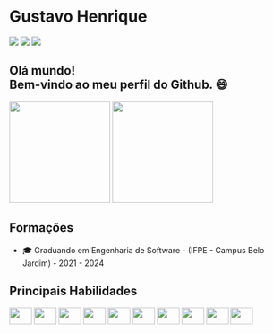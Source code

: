# Gustavo Henrique

<div>
  <a href="gustavohgustavo@hotmail.com" target="_blank"><img src="https://img.shields.io/badge/Microsoft_Outlook-0078D4?style=for-the-badge&logo=microsoft-outlook&logoColor=white" target="_blank"/></a>
 <a href="https://www.linkedin.com/in/gustavo-henrique-java/" target="_blank"><img src="https://img.shields.io/badge/LinkedIn-0077B5?style=for-the-badge&logo=linkedin&logoColor=white" target="_blank"/></a>
 <a href="https://www.hackerrank.com/gustavohgustavo" target="_blank"><img src="https://img.shields.io/badge/-Hackerrank-2EC866?style=for-the-badge&logo=HackerRank&logoColor=white" target="_blank"/></a>
</div>

## Olá mundo!<br>Bem-vindo ao meu perfil do Github. 😄

<!--
**Gustavo-Henrique-Lima/Gustavo-Henrique-Lima** is a ✨ _special_ ✨ repository because its `README.md` (this file) appears on your GitHub profile.

Here are some ideas to get you started:


-  🌱 I’m currently learning NodeJS, React..
- 👯 I’m looking to collaborate on ...
- 🤔 I’m looking for help with ...
- 💬 Ask me about ...
- 📫 How to reach me: ...
- 😄 Pronouns: ...
- ⚡ Fun fact: ...
-->

<div>
  <img height="180em" src="https://github-readme-stats.vercel.app/api?username=tomasaalima&show_icons=true&theme=dracula&tinclude_all_commits=true"/>
  <img height="180em" src="https://github-readme-stats.vercel.app/api/top-langs/?username=tomasaalima&layout=compact&theme=dracula&langs_count=6"/>
</div>

## Formações
- 🎓 Graduando em Engenharia de Software - (IFPE - Campus Belo Jardim) - 2021 - 2024

## Principais Habilidades
<div>
  <img align="center" height="30" width="40" src="https://cdn.jsdelivr.net/gh/devicons/devicon/icons/mysql/mysql-original.svg"/>
  <img align="center" height="30" width="40" src="https://cdn.jsdelivr.net/gh/devicons/devicon/icons/postgresql/postgresql-original.svg"/> 
  <img align="center" height="30" width="40" src="https://cdn.jsdelivr.net/gh/devicons/devicon/icons/python/python-original.svg"/> 
  <img align="center" height="30" width="40" src="https://cdn.jsdelivr.net/gh/devicons/devicon/icons/java/java-original.svg"/>    
  <img align="center" height="30" width="40" src="https://cdn.jsdelivr.net/gh/devicons/devicon/icons/oracle/oracle-original.svg"/>
  <img align="center" height="30" width="40" src="https://cdn.jsdelivr.net/gh/devicons/devicon/icons/javascript/javascript-original.svg" />
  <img align="center" height="30" width="40" src="https://cdn.jsdelivr.net/gh/devicons/devicon/icons/html5/html5-original.svg" />
  <img align="center" height="30" width="40" src="https://cdn.jsdelivr.net/gh/devicons/devicon/icons/css3/css3-original.svg" />
  <img align="center" height="30" width="40" src="https://cdn.jsdelivr.net/gh/devicons/devicon/icons/git/git-original.svg" />
  <img align="center" height="30" width="40" src="https://cdn.jsdelivr.net/gh/devicons/devicon/icons/react/react-original.svg" />
</div>
